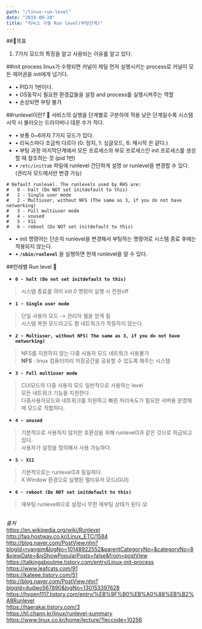 ```yaml
---
path: "/linux-run-level"
date: "2019-09-28"
title: "리눅스 구동 Run level(부팅단계)"
---
```


##🚀목표
1. 7가지 모드의 특징을 알고 사용되는 이유를 알고 있다.

##init process
linux가 수행되면 커널이 제일 먼저 실행시키는 process로 커널이 모든 제어권을 init에게 넘기다.

- • PID가 1번이다.
- • OS동작시 필요한 환경값들을 설정 and process를 실행시켜주는 역할  
- • 손상되면 부팅 불가  

##runlevel이란? 🧐
서비스의 실행을 단계별로 구분하여 적용 낮은 단계일수록 시스템 시작 시 불러오는 드라이버나 데몬 수가 적다.  

- • 보통 0~6까지 7가지 모드가 있다.
- • 리눅스마다 조금씩 다르다 (0: 정지, 1: 싱글모드, 6: 재시작 은 같다.)
- • 부팅 과정 마지막단계에서 모든 프로세스의 부모 프로세스인 init 프로세스를 생성할 때 참조하는 것 (pid 1번)
- • `/etc/inittab` 파일에 runlevel 간단하게 설명 or runlevel을 변경할 수 있다. (관리자 모드에서만 변경 가능)
~~~
# Default runlevel. The runlevels used by RHS are:
#   0 - halt (Do NOT set initdefault to this)
#   1 - Single user mode
#   2 - Multiuser, without NFS (The same as 3, if you do not have networking)
#   3 - Full multiuser mode
#   4 - unused
#   5 - X11
#   6 - reboot (Do NOT set initdefault to this)
~~~

- • init 명령어는 단순히 runlevel을 변경해서 부팅하는 명령어로 시스템 종료 후에는 적용되지 않는다.
- • __`/sbin/runlevel`__ 을 실행하면 현재 runlevel을 알 수 있다.



##런레벨 Run level 🤔
- __`0 - halt (Do not set initdefault to this)`__
> 시스템 종료를 의미 init 0 명령어 실행 시 전원off
- __`1 - Single user mode`__
> 단일 사용자 모드 -> 관리자 쉘을 얻게 됨  
> 시스템 복원 모드라고도 함 네트워크가 작동하지 않는다.
- __`2 - Multiuser, without NFS( The same as 3, if you do not have networking)`__
> NFS를 지원하지 않는 다중 사용자 모드 네트워크 사용불가  
> __NFS__ : linux 컴퓨터끼리 저장공간을 공유할 수 있도록 해주는 시스템
- __`3 - Full multiuser mode`__
> CUI모드의 다중 사용자 모드  일반적으로 사용하는 level   
> 모든 네트워크 기능을 지원한다.   
> 다중사용자모드와 네트워크를 지원하고 빠른 처리속도가 필요한 서버용 운영체제 모드로 적합하다.
- __`4 - unused`__
> 기본적으로 사용하지 않지만 호환성을 위해 runlevel3과 같은 것으로 취급되고 있다.   
> 사용자가 설정을 정의해서 사용 가능하다.
- __`5 - X11`__
> 기본적으로는 runlevel3과 동일하다.    
> X Window 환경으로 실행된 멀티유저 모드(GUI)
- __`6 - reboot (Do NOT set initdefault to this)`__  
> 재부팅
> runlevel6으로 설정시 무한 재부팅 상태가 된다 😮


##
##


_출처_  
https://en.wikipedia.org/wiki/Runlevel    
http://faq.hostway.co.kr/Linux_ETC/1584  
http://blog.naver.com/PostView.nhn?blogId=ryangjm&logNo=10148922552&parentCategoryNo=&categoryNo=8&viewDate=&isShowPopularPosts=false&from=postView  
https://talkingaboutme.tistory.com/entry/Linux-init-process  
https://www.leafcats.com/91  
https://kateee.tistory.com/51  
http://blog.naver.com/PostView.nhn?blogId=dudwo567890&logNo=130153397628
https://hypen1117.tistory.com/entry/%EB%9F%B0%EB%A0%88%EB%B2%A8Runlevel   
https://haerakai.tistory.com/3   
https://til.chann.kr/linux/runlevel-summary   
https://www.linux.co.kr/home/lecture/?leccode=10256
